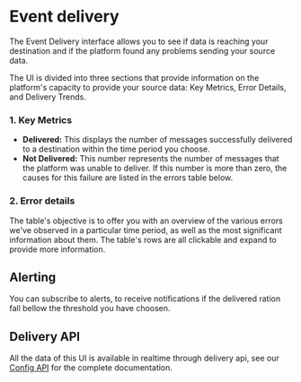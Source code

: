 # Event delivery

The Event Delivery interface allows you to see if data is reaching your destination and if the platform found any problems sending your source data.

The UI is divided into three sections that provide information on the platform's capacity to provide your source data: Key Metrics, Error Details, and Delivery Trends.

### 1. Key Metrics <a href="2-key-metrics" id="2-key-metrics"></a>

* **Delivered:** This displays the number of messages successfully delivered to a destination within the time period you choose.
* **Not Delivered:** This number represents the number of messages that the platform was unable to deliver. If this number is more than zero, the causes for this failure are listed in the errors table below.

### 2. Error details <a href="3-error-details" id="3-error-details"></a>

The table's objective is to offer you with an overview of the various errors we've observed in a particular time period, as well as the most significant information about them. The table's rows are all clickable and expand to provide more information.

## Alerting

You can subscribe to alerts, to receive notifications if the delivered ration fall bellow the threshold you have choosen.&#x20;

## Delivery API

All the data of this UI is available in realtime through delivery api, see our [Config API](../../../developers/config-api.md) for the complete documentation.
